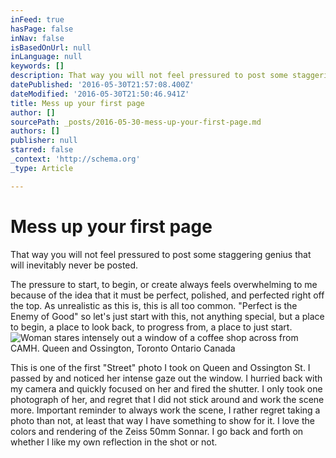 ```yaml
---
inFeed: true
hasPage: false
inNav: false
isBasedOnUrl: null
inLanguage: null
keywords: []
description: That way you will not feel pressured to post some staggering genius that will inevitably never be posted.
datePublished: '2016-05-30T21:57:08.400Z'
dateModified: '2016-05-30T21:50:46.941Z'
title: Mess up your first page
author: []
sourcePath: _posts/2016-05-30-mess-up-your-first-page.md
authors: []
publisher: null
starred: false
_context: 'http://schema.org'
_type: Article

---
```

# Mess up your first page

That way you will not feel pressured to post some staggering genius that will inevitably never be posted.

The pressure to start, to begin, or create always feels overwhelming to me because of the idea that it must be perfect, polished, and perfected right off the top. As unrealistic as this is, this is all too common. "Perfect is the Enemy of Good" so let's just start with this, not anything special, but a place to begin, a place to look back, to progress from, a place to just start.
![Woman stares intensely out a window of a coffee shop across from CAMH. Queen and Ossington, Toronto Ontario Canada](https://the-grid-user-content.s3-us-west-2.amazonaws.com/87ce74dc-cb29-4a96-983e-16153faa9dee.jpg)

This is one of the first "Street" photo I took on Queen and Ossington St. I passed by and noticed her intense gaze out the window. I hurried back with my camera and quickly focused on her and fired the shutter. I only took one photograph of her, and regret that I did not stick around and work the scene more. Important reminder to always work the scene, I rather regret taking a photo than not, at least that way I have something to show for it. I love the colors and rendering of the Zeiss 50mm Sonnar. I go back and forth on whether I like my own reflection in the shot or not.